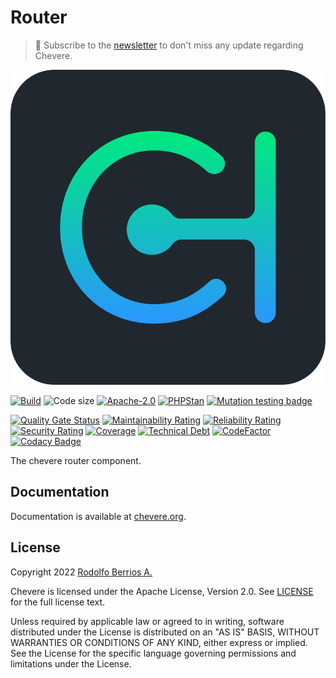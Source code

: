 # Router

> 🔔 Subscribe to the [newsletter](https://chv.to/chevere-newsletter) to don't miss any update regarding Chevere.

![Chevere](chevere.svg)

[![Build](https://img.shields.io/github/workflow/status/chevere/router/Test?style=flat-square)](https://github.com/chevere/router/actions) ![Code size](https://img.shields.io/github/languages/code-size/chevere/router?style=flat-square) [![Apache-2.0](https://img.shields.io/github/license/chevere/router?style=flat-square)](LICENSE) [![PHPStan](https://img.shields.io/badge/PHPStan-level%20---blueviolet?style=flat-square)](https://phpstan.org/) [![Mutation testing badge](https://img.shields.io/endpoint?style=flat-square&url=https%3A%2F%2Fbadge-api.stryker-mutator.io%2Fgithub.com%2Fchevere%2Frouter%2F%branch%)](https://dashboard.stryker-mutator.io/reports/github.com/chevere/router/%branch%)

[![Quality Gate Status](https://sonarcloud.io/api/project_badges/measure?project=chevere_router&metric=alert_status)](https://sonarcloud.io/dashboard?id=chevere_router) [![Maintainability Rating](https://sonarcloud.io/api/project_badges/measure?project=chevere_router&metric=sqale_rating)](https://sonarcloud.io/dashboard?id=chevere_router) [![Reliability Rating](https://sonarcloud.io/api/project_badges/measure?project=chevere_router&metric=reliability_rating)](https://sonarcloud.io/dashboard?id=chevere_router) [![Security Rating](https://sonarcloud.io/api/project_badges/measure?project=chevere_router&metric=security_rating)](https://sonarcloud.io/dashboard?id=chevere_router) [![Coverage](https://sonarcloud.io/api/project_badges/measure?project=chevere_router&metric=coverage)](https://sonarcloud.io/dashboard?id=chevere_router) [![Technical Debt](https://sonarcloud.io/api/project_badges/measure?project=chevere_router&metric=sqale_index)](https://sonarcloud.io/dashboard?id=chevere_router) [![CodeFactor](https://www.codefactor.io/repository/github/chevere/router/badge)](https://www.codefactor.io/repository/github/chevere/router) [![Codacy Badge](https://app.codacy.com/project/badge/Grade/b956754f8ff04aaa9ca24a6e4cc21661)](https://www.codacy.com/gh/chevere/router/dashboard)

The chevere router component.

## Documentation

Documentation is available at [chevere.org](https://chevere.org/).

## License

Copyright 2022 [Rodolfo Berrios A.](https://rodolfoberrios.com/)

Chevere is licensed under the Apache License, Version 2.0. See [LICENSE](LICENSE) for the full license text.

Unless required by applicable law or agreed to in writing, software distributed under the License is distributed on an "AS IS" BASIS, WITHOUT WARRANTIES OR CONDITIONS OF ANY KIND, either express or implied. See the License for the specific language governing permissions and limitations under the License.
